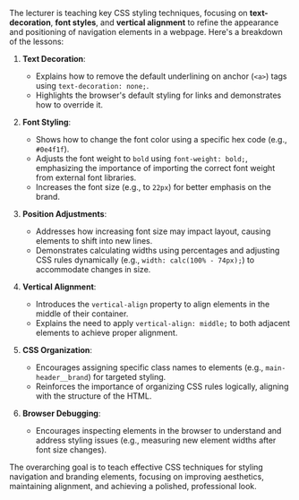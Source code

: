 The lecturer is teaching key CSS styling techniques, focusing on **text-decoration**, **font styles**, and **vertical alignment** to refine the appearance and positioning of navigation elements in a webpage. Here's a breakdown of the lessons:

1. **Text Decoration**:
    
    - Explains how to remove the default underlining on anchor (`<a>`) tags using `text-decoration: none;`.
    - Highlights the browser's default styling for links and demonstrates how to override it.
2. **Font Styling**:
    
    - Shows how to change the font color using a specific hex code (e.g., `#0e4f1f`).
    - Adjusts the font weight to `bold` using `font-weight: bold;`, emphasizing the importance of importing the correct font weight from external font libraries.
    - Increases the font size (e.g., to `22px`) for better emphasis on the brand.
3. **Position Adjustments**:
    
    - Addresses how increasing font size may impact layout, causing elements to shift into new lines.
    - Demonstrates calculating widths using percentages and adjusting CSS rules dynamically (e.g., `width: calc(100% - 74px);`) to accommodate changes in size.
4. **Vertical Alignment**:
    
    - Introduces the `vertical-align` property to align elements in the middle of their container.
    - Explains the need to apply `vertical-align: middle;` to both adjacent elements to achieve proper alignment.
5. **CSS Organization**:
    
    - Encourages assigning specific class names to elements (e.g., `main-header__brand`) for targeted styling.
    - Reinforces the importance of organizing CSS rules logically, aligning with the structure of the HTML.
6. **Browser Debugging**:
    
    - Encourages inspecting elements in the browser to understand and address styling issues (e.g., measuring new element widths after font size changes).

The overarching goal is to teach effective CSS techniques for styling navigation and branding elements, focusing on improving aesthetics, maintaining alignment, and achieving a polished, professional look.